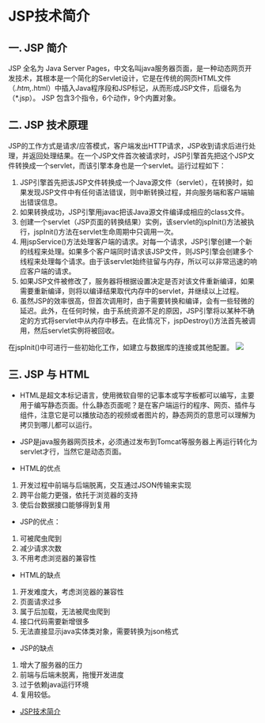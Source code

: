 # JSP技术简介
## 一. JSP 简介
JSP 全名为 Java Server Pages，中文名叫java服务器页面，是一种动态网页开发技术，其根本是一个简化的Servlet设计，它是在传统的网页HTML文件（*.htm,*.html）中插入Java程序段和JSP标记，从而形成JSP文件，后缀名为（*.jsp）。
JSP 包含3个指令，6个动作，9个内置对象。

## 二. JSP 技术原理
JSP的工作方式是请求/应答模式，客户端发出HTTP请求，JSP收到请求后进行处理，并返回处理结果。在一个JSP文件首次被请求时，JSP引擎首先把这个JSP文件转换成一个servlet，而该引擎本身也是一个servlet。运行过程如下：
1. JSP引擎首先把该JSP文件转换成一个Java源文件（servlet），在转换时，如果发现JSP文件中有任何语法错误，则中断转换过程，并向服务端和客户端输出错误信息。
2. 如果转换成功，JSP引擎用javac把该Java源文件编译成相应的class文件。
3. 创建一个servlet（JSP页面的转换结果）实例，该servlet的jspInit()方法被执行，jspInit()方法在servlet生命周期中只调用一次。
4. 用jspService()方法处理客户端的请求。对每一个请求，JSP引擎创建一个新的线程来处理。如果多个客户端同时请求该JSP文件，则JSP引擎会创建多个线程来处理每个请求。由于该servlet始终驻留与内存，所以可以非常迅速的响应客户端的请求。
5. 如果JSP文件被修改了，服务器将根据设置决定是否对该文件重新编译，如果需要重新编译，则将以编译结果取代内存中的servlet，并继续以上过程。
6. 虽然JSP的效率很高，但首次调用时，由于需要转换和编译，会有一些轻微的延迟。此外，在任何时候，由于系统资源不足的原因，JSP引擎将以某种不确定的方式将servlet中从内存中移去。在此情况下，jspDestroy()方法首先被调用，然后servlet实例将被回收。

在jspInit()中可进行一些初始化工作，如建立与数据库的连接或其他配置。
![](https://img-blog.csdnimg.cn/20190623091024628.png?x-oss-process=image/watermark,type_ZmFuZ3poZW5naGVpdGk,shadow_10,text_aHR0cHM6Ly9ibG9nLmNzZG4ubmV0L01hZGVpcmE=,size_16,color_FFFFFF,t_70)


## 三. JSP 与 HTML 
- HTML是超文本标记语言，使用微软自带的记事本或写字板都可以编写，主要用于编写静态页面。什么静态页面呢？是在客户端运行的程序、网页、插件与组件，注意它是可以播放动态的视频或者图片的，静态网页的意思可以理解为拷贝到哪儿都可以运行。

- JSP是java服务器网页技术，必须通过发布到Tomcat等服务器上再运行转化为servlet才行，当然它是动态页面。

- HTML的优点    
1. 开发过程中前端与后端脱离，交互通过JSON传输来实现       
2. 跨平台能力更强，依托于浏览器的支持  
3. 使后台数据接口能够得到复用    
                                                  
-  JSP的优点：                    
1. 可被爬虫爬到                                 
2. 减少请求次数                                              
3. 不用考虑浏览器的兼容性

- HTML的缺点    
1. 开发难度大，考虑浏览器的兼容性
2. 页面请求过多
3. 属于后加载，无法被爬虫爬到 
4. 接口代码需要新增很多 
5. 无法直接显示java实体类对象，需要转换为json格式
                                            
- JSP的缺点
1. 增大了服务器的压力
2. 前端与后端未脱离，拖慢开发进度
3. 过于依赖java运行环境
4. 复用较低。

- [JSP技术简介](https://blog.csdn.net/Madeira/article/details/93377880)
